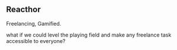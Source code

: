 ## Reacthor

<p>Freelancing, Gamified.</p>

what if we could level the playing field and make any freelance task accessible to everyone?
